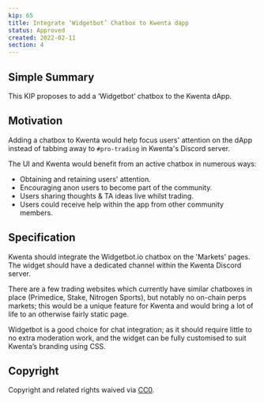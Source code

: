 ```yaml
---
kip: 65
title: Integrate ‘Widgetbot’ Chatbox to Kwenta dapp
status: Approved
created: 2022-02-11
section: 4
---
```


## Simple Summary
This KIP proposes to add a ‘Widgetbot’ chatbox to the Kwenta dApp.

## Motivation
Adding a chatbox to Kwenta would help focus users' attention on the dApp instead of tabbing away to `#pro-trading` in Kwenta's Discord server.

The UI and Kwenta would benefit from an active chatbox in numerous ways:
* Obtaining and retaining users' attention.
* Encouraging anon users to become part of the community.
* Users sharing thoughts & TA ideas live whilst trading.
* Users could receive help within the app from other community members.

## Specification
Kwenta should integrate the Widgetbot.io chatbox on the 'Markets' pages. The widget should have a dedicated channel within the Kwenta Discord server.

There are a few trading websites which currently have similar chatboxes in place (Primedice, Stake, Nitrogen Sports), but notably no on-chain perps markets; this would be a unique feature for Kwenta and would bring a lot of life to an otherwise fairly static page.

Widgetbot is a good choice for chat integration; as it should require little to no extra moderation work, and the widget can be fully customised to suit Kwenta’s branding using CSS. 

## Copyright
Copyright and related rights waived via [CC0](https://creativecommons.org/publicdomain/zero/1.0/).